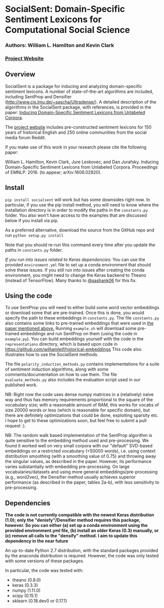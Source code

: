 # SocialSent: Domain-Specific Sentiment Lexicons for Computational Social Science

### Authors: William L. Hamilton and Kevin Clark
### [Project Website](http://nlp.stanford.edu/projects/socialsent)

## Overview 

SocialSent is a package for inducing and analyzing domain-specific sentiment lexicons.
A number of state-of-the-art algorithms are included, including SentProp and Densifier (http://www.cis.lmu.de/~sascha/Ultradense/).
A detailed description of the algorithms in the SocialSent package, with references, is provided in the paper:
[Inducing Domain-Specific Sentiment Lexicons from Unlabeled Corpora](https://arxiv.org/abs/1606.02820).

The [project website](http://nlp.stanford.edu/projects/socialsent) includes pre-constructed sentiment lexicons for 150 years of historical English and 250 online communities from the social media forum Reddit.

If you make use of this work in your research please cite the following paper:

William L. Hamilton, Kevin Clark, Jure Leskovec, and Dan Jurafsky. Inducing Domain-Specific Sentiment Lexicons from Unlabeled Corpora. Proceedings of EMNLP. 2016. (to appear; arXiv:1606.02820).

## Install

`pip install socialsent` will work but has some downsides right now. In particular, if you use the pip install method, you will need to know where the installation directory is in order to modify the paths in the `constants.py` folder. You also won't have access to the examples that are discussed below if you install via pip. 

As a preferred alternative, download the source from the GitHub repo and run
`python setup.py install`

Note that you should re-run this command every time after you update the paths in `constants.py` folder. 

*If you run into issues related to Keras dependencies*: You can use the provided `environment.yml` file to set up a conda environment that should solve these issues. If you still run into issues after creating the conda environment, you might need to change the Keras backend to Theano (instead of TensorFlow). Many thanks to [@sashank06](https://github.com/sashank06) for this fix.

## Using the code

To use SentProp you will need to either build some word vector embeddings or download some that are pre-trained.
Once this is done, you would specify the path to these embeddings in `constants.py`.
The file `constants.py` also contains some links to pre-trained embeddings that were used in [the paper mentioned above.](https://arxiv.org/abs/1606.02820)
Running `example.sh` will download some pre-trained embeddings and run SentProp on them (using the code in `example.py`).
You can build embeddings yourself with the code in the `representations` directory, which is based upon code in https://github.com/williamleif/historical-embeddings
This code also illustrates how to use the SocialSent methods.

The file `polarity_induction_methods.py` contains implementations for a suite of sentiment induction algorithms, along with some comments/documentation on how to use them.
The file `evaluate_methods.py` also includes the evaluation script used in our published work.

NB: Right now the code uses dense numpy matrices in a (relatively) naive way and thus has memory requirements proportional to the square of the vocabulary size; with a reasonable amount of RAM, this works for vocabs of size 20000 words or less (which is reasonable for specific domain), but there are definitely optimizations that could be done, exploiting sparsity etc. I hope to get to these optimizations soon, but feel free to submit a pull request :). 

NB: The random walk based implementation of the SentProp algorithm is quite sensitive to the embedding method used and pre-processing. We found it worked well on very small corpora with our "default" SVD-based embeddings on a restricted vocabulary (<50000 words), i.e. using context distribution smoothing (with a smoothing value of 0.75) and throwing away the singular values, as described in the paper. However, its performance varies substantially with embedding pre-processing. On large vocabularies/datasets and using more general embeddings/pre-processing (e.g., word2vec), the Densifier method usually achieves superior performance (as described in the paper, tables 2a-b), with less sensitivity to pre-processing. 

## Dependencies

**The code is not currently compatible with the newest Keras distribution (1.0); only the "denisfy"/Densifier method requires this package, however. So you can either (a) set up a conda environment using the provided environment.yml file, (b) install an older Keras (0.3) manually, or (c) remove all calls to the "densify" method. I aim to update this dependency in the near future**

An up-to-date Python 2.7 distribution, with the standard packages provided by the anaconda distribution is required. However, the code was only tested with some versions of these packages.

In particular, the code was tested with:
* theano (0.8.0) 
* keras (0.3.3)
* numpy (1.11.0)
* scipy (0.15.1)
* sklearn (0.18.dev0 or 0.17.1)
